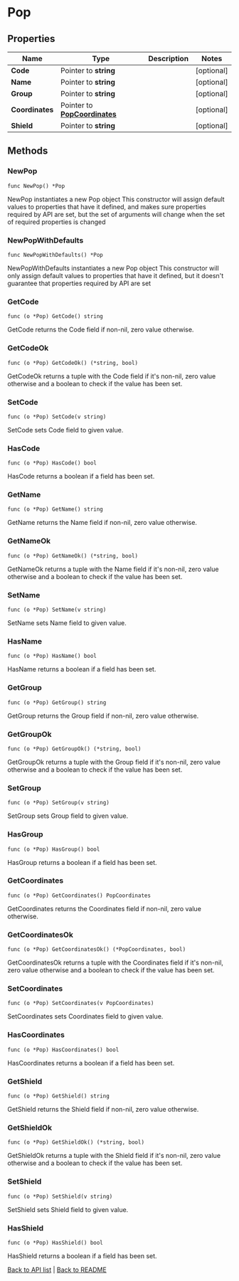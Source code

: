 # Pop

## Properties

Name | Type | Description | Notes
------------ | ------------- | ------------- | -------------
**Code** | Pointer to **string** |  | [optional] 
**Name** | Pointer to **string** |  | [optional] 
**Group** | Pointer to **string** |  | [optional] 
**Coordinates** | Pointer to [**PopCoordinates**](PopCoordinates.md) |  | [optional] 
**Shield** | Pointer to **string** |  | [optional] 

## Methods

### NewPop

`func NewPop() *Pop`

NewPop instantiates a new Pop object
This constructor will assign default values to properties that have it defined,
and makes sure properties required by API are set, but the set of arguments
will change when the set of required properties is changed

### NewPopWithDefaults

`func NewPopWithDefaults() *Pop`

NewPopWithDefaults instantiates a new Pop object
This constructor will only assign default values to properties that have it defined,
but it doesn't guarantee that properties required by API are set

### GetCode

`func (o *Pop) GetCode() string`

GetCode returns the Code field if non-nil, zero value otherwise.

### GetCodeOk

`func (o *Pop) GetCodeOk() (*string, bool)`

GetCodeOk returns a tuple with the Code field if it's non-nil, zero value otherwise
and a boolean to check if the value has been set.

### SetCode

`func (o *Pop) SetCode(v string)`

SetCode sets Code field to given value.

### HasCode

`func (o *Pop) HasCode() bool`

HasCode returns a boolean if a field has been set.

### GetName

`func (o *Pop) GetName() string`

GetName returns the Name field if non-nil, zero value otherwise.

### GetNameOk

`func (o *Pop) GetNameOk() (*string, bool)`

GetNameOk returns a tuple with the Name field if it's non-nil, zero value otherwise
and a boolean to check if the value has been set.

### SetName

`func (o *Pop) SetName(v string)`

SetName sets Name field to given value.

### HasName

`func (o *Pop) HasName() bool`

HasName returns a boolean if a field has been set.

### GetGroup

`func (o *Pop) GetGroup() string`

GetGroup returns the Group field if non-nil, zero value otherwise.

### GetGroupOk

`func (o *Pop) GetGroupOk() (*string, bool)`

GetGroupOk returns a tuple with the Group field if it's non-nil, zero value otherwise
and a boolean to check if the value has been set.

### SetGroup

`func (o *Pop) SetGroup(v string)`

SetGroup sets Group field to given value.

### HasGroup

`func (o *Pop) HasGroup() bool`

HasGroup returns a boolean if a field has been set.

### GetCoordinates

`func (o *Pop) GetCoordinates() PopCoordinates`

GetCoordinates returns the Coordinates field if non-nil, zero value otherwise.

### GetCoordinatesOk

`func (o *Pop) GetCoordinatesOk() (*PopCoordinates, bool)`

GetCoordinatesOk returns a tuple with the Coordinates field if it's non-nil, zero value otherwise
and a boolean to check if the value has been set.

### SetCoordinates

`func (o *Pop) SetCoordinates(v PopCoordinates)`

SetCoordinates sets Coordinates field to given value.

### HasCoordinates

`func (o *Pop) HasCoordinates() bool`

HasCoordinates returns a boolean if a field has been set.

### GetShield

`func (o *Pop) GetShield() string`

GetShield returns the Shield field if non-nil, zero value otherwise.

### GetShieldOk

`func (o *Pop) GetShieldOk() (*string, bool)`

GetShieldOk returns a tuple with the Shield field if it's non-nil, zero value otherwise
and a boolean to check if the value has been set.

### SetShield

`func (o *Pop) SetShield(v string)`

SetShield sets Shield field to given value.

### HasShield

`func (o *Pop) HasShield() bool`

HasShield returns a boolean if a field has been set.


[Back to API list](../README.md#documentation-for-api-endpoints) | [Back to README](../README.md)
